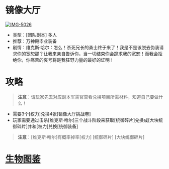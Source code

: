 # 镜像大厅
<a href="https://ibb.co/DtGgrLd"><img src="https://i.ibb.co/80z4YXk/IMG-5026.jpg" alt="IMG-5026" border="0"></a>
* 类型：[团队副本] 多人
* 推荐：万神殿毕业装备
* 剧情：维克斯·哈尔：怎么！杀死兄长的勇士终于来了！我是不是该脱去伪装请求你的宽恕那？让我来亲自告诉你，当一切结束你会跪求我的宽恕！而我会拒绝你，你痛苦的哀号将是我狂野力量的最好的证明！
# 攻略
>**注意**：请玩家先去对应副本军需官查看兑换项目所需材料，知道自己要做什么！
* 需要3个[权力]兑换4张[镜像大厅挑战卷]
* 玩家需要通过击杀[维克斯·哈尔]三个战斗阶段来获取[统御碎片]兑换成[大块统御碎片]并和[权力]兑换[统御装备]
>**注意**：[维克斯·哈尔]有概率掉率[权力] [统御碎片] [大块统御碎片]
# <a href="https://github.com/LeafletXD/Minecraft-Yuanchu-Server-Wiki/blob/main/Wiki/%E7%94%9F%E7%89%A9%E5%9B%BE%E9%89%B4/%E9%95%9C%E5%83%8F%E5%A4%A7%E5%8E%85.md">生物图鉴<a/> 

